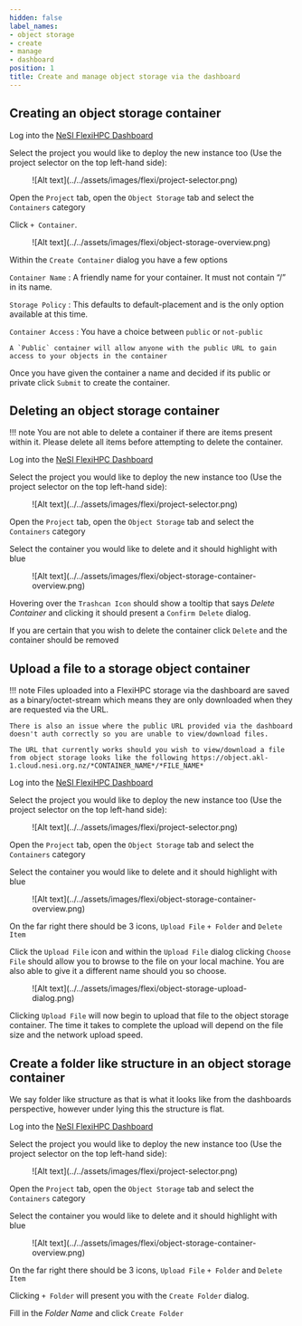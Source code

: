```yaml
---
hidden: false
label_names:
- object storage
- create
- manage
- dashboard
position: 1
title: Create and manage object storage via the dashboard
---
```


## Creating an object storage container

Log into the [NeSI FlexiHPC Dashboard](https://dashboard.cloud.nesi.org.nz/)

Select the project you would like to deploy the new instance too (Use the project selector on the top left-hand side):

<figure markdown>
  ![Alt text](../../assets/images/flexi/project-selector.png)
</figure>

Open the `Project` tab, open the `Object Storage` tab and select the `Containers` category

Click `+ Container`.

<figure markdown>
  ![Alt text](../../assets/images/flexi/object-storage-overview.png)
</figure>

Within the `Create Container` dialog you have a few options

`Container Name`
:   A friendly name for your container. It must not contain “/” in its name.

`Storage Policy`
:   This defaults to default-placement and is the only option available at this time.

`Container Access`
:   You have a choice between `public` or `not-public`

    A `Public` container will allow anyone with the public URL to gain access to your objects in the container

Once you have given the container a name and decided if its public or private click `Submit` to create the container.

## Deleting an object storage container

!!! note
    You are not able to delete a container if there are items present within it. Please delete all items before attempting to delete the container.

Log into the [NeSI FlexiHPC Dashboard](https://dashboard.cloud.nesi.org.nz/)

Select the project you would like to deploy the new instance too (Use the project selector on the top left-hand side):

<figure markdown>
  ![Alt text](../../assets/images/flexi/project-selector.png)
</figure>

Open the `Project` tab, open the `Object Storage` tab and select the `Containers` category

Select the container you would like to delete and it should highlight with blue

<figure markdown>
  ![Alt text](../../assets/images/flexi/object-storage-container-overview.png)
</figure>

Hovering over the `Trashcan Icon` should show a tooltip that says *Delete Container* and clicking it should present a `Confirm Delete` dialog.

If you are certain that you wish to delete the container click `Delete` and the container should be removed

## Upload a file to a storage object container

!!! note
    Files uploaded into a FlexiHPC storage via the dashboard are saved as a binary/octet-stream which means they are only downloaded when they are requested via the URL.

    There is also an issue where the public URL provided via the dashboard doesn't auth correctly so you are unable to view/download files. 

    The URL that currently works should you wish to view/download a file from object storage looks like the following https://object.akl-1.cloud.nesi.org.nz/*CONTAINER_NAME*/*FILE_NAME*

Log into the [NeSI FlexiHPC Dashboard](https://dashboard.cloud.nesi.org.nz/)

Select the project you would like to deploy the new instance too (Use the project selector on the top left-hand side):

<figure markdown>
  ![Alt text](../../assets/images/flexi/project-selector.png)
</figure>

Open the `Project` tab, open the `Object Storage` tab and select the `Containers` category

Select the container you would like to delete and it should highlight with blue

<figure markdown>
  ![Alt text](../../assets/images/flexi/object-storage-container-overview.png)
</figure>

On the far right there should be 3 icons, `Upload File` `+ Folder` and `Delete Item`

Click the `Upload File` icon and within the `Upload File` dialog clicking `Choose File` should allow you to browse to the file on your local machine. You are also able to give it a different name should you so choose.

<figure markdown>
  ![Alt text](../../assets/images/flexi/object-storage-upload-dialog.png)
</figure>

Clicking `Upload File` will now begin to upload that file to the object storage container. The time it takes to complete the upload will depend on the file size and the network upload speed.

## Create a folder like structure in an object storage container

We say folder like structure as that is what it looks like from the dashboards perspective, however under lying this the structure is flat.

Log into the [NeSI FlexiHPC Dashboard](https://dashboard.cloud.nesi.org.nz/)

Select the project you would like to deploy the new instance too (Use the project selector on the top left-hand side):

<figure markdown>
  ![Alt text](../../assets/images/flexi/project-selector.png)
</figure>

Open the `Project` tab, open the `Object Storage` tab and select the `Containers` category

Select the container you would like to delete and it should highlight with blue

<figure markdown>
  ![Alt text](../../assets/images/flexi/object-storage-container-overview.png)
</figure>

On the far right there should be 3 icons, `Upload File` `+ Folder` and `Delete Item`

Clicking `+ Folder` will present you with the `Create Folder` dialog.

Fill in the *Folder Name* and click `Create Folder`
